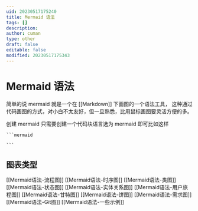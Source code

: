```yaml
---
uid: 20230517175240
title: Mermaid 语法
tags: []
description: 
author: cuman
type: other
draft: false
editable: false
modified: 20230517175343
---
```


# Mermaid 语法

简单的说 mermaid 就是一个在 [[Markdown]] 下画图的一个语法工具， 这种通过代码画图的方式，对小白不太友好，但一旦熟悉，比用鼠标画图要灵活方便的多。

创建 mermaid 只需要创建一个代码块语言选为 mermaid 即可比如这样

````
```mermaid

```
````

## 图表类型

[[Mermaid语法-流程图]]
[[Mermaid语法-时序图]]
[[Mermaid语法-类图]]
[[Mermaid语法-状态图]]
[[Mermaid语法-实体关系图]]
[[Mermaid语法-用户旅程图]]
[[Mermaid语法-甘特图]]
[[Mermaid语法-饼图]]
[[Mermaid语法-需求图]]
[[Mermaid语法-Git图]]
[[Mermaid语法-一些示例]]

